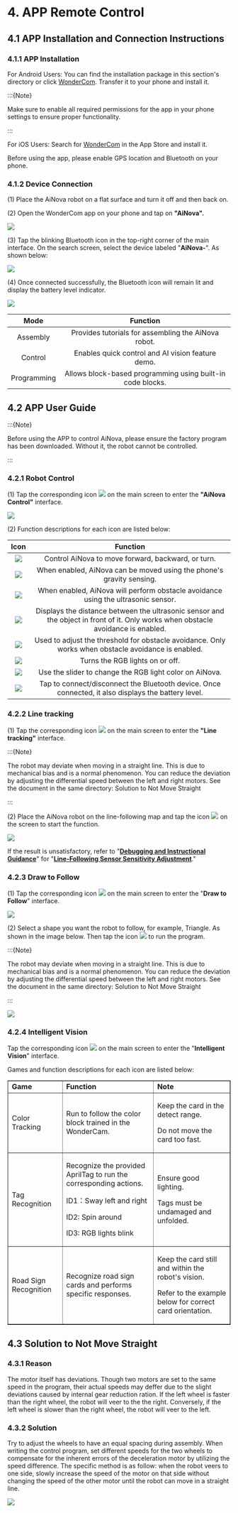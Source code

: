# 4. APP Remote Control

## 4.1 APP Installation and Connection Instructions

### 4.1.1 APP Installation

For Android Users: You can find the installation package in this section's directory or click [WonderCom](https://play.google.com/store/apps/details?id=com.hiwonder.wondercom). Transfer it to your phone and install it.

:::{Note}

Make sure to enable all required permissions for the app in your phone settings to ensure proper functionality.

:::

For iOS Users: Search for [WonderCom](https://apps.apple.com/us/app/wondercom/id6446349138) in the App Store and install it.

Before using the app, please enable GPS location and Bluetooth on your phone.

### 4.1.2 Device Connection

(1) Place the AiNova robot on a flat surface and turn it off and then back on.

(2) Open the WonderCom app on your phone and tap on **"AiNova".**

<img class="common_img" src="../_static/media/chapter_4/section_1/image2.png" />

(3) Tap the blinking Bluetooth icon in the top-right corner of the main interface. On the search screen, select the device labeled "**AiNova-**". As shown below:

<img class="common_img" src="../_static/media/chapter_4/section_1/image3.png" />

(4) Once connected successfully, the Bluetooth icon will remain lit and display the battery level indicator.

<img class="common_img" src="../_static/media/chapter_4/section_1/image4.png" />

|  **Mode**   |                        **Function**                        |
| :---------: | :--------------------------------------------------------: |
|  Assembly   |    Provides tutorials for assembling the AiNova robot.     |
|   Control   |     Enables quick control and AI vision feature demo.      |
| Programming | Allows block-based programming using built-in code blocks. |

## 4.2 APP User Guide

:::{Note}

Before using the APP to control AiNova, please ensure the factory program has been downloaded. Without it, the robot cannot be controlled.

:::

### 4.2.1 Robot Control

(1) Tap the corresponding icon <img src="../_static/media/chapter_4/section_2/image2.png" /> on the main screen to enter the **"AiNova Control"** interface.

<img class="common_img" src="../_static/media/chapter_4/section_2/image3.png"   />

(2) Function descriptions for each icon are listed below:

|                           **Icon**                           |                         **Function**                         |
| :----------------------------------------------------------: | :----------------------------------------------------------: |
| <img src="../_static/media/chapter_4/section_2/image4.png" /> |      Control AiNova to move forward, backward, or turn.      |
| <img src="../_static/media/chapter_4/section_2/image5.png" /> | When enabled, AiNova can be moved using the phone's gravity sensing. |
| <img src="../_static/media/chapter_4/section_2/image6.png" /> | When enabled, AiNova will perform obstacle avoidance using the ultrasonic sensor. |
| <img src="../_static/media/chapter_4/section_2/image7.png" /> | Displays the distance between the ultrasonic sensor and the object in front of it. Only works when obstacle avoidance is enabled. |
| <img src="../_static/media/chapter_4/section_2/image8.png" /> | Used to adjust the threshold for obstacle avoidance. Only works when obstacle avoidance is enabled. |
| <img src="../_static/media/chapter_4/section_2/image9.png" /> |               Turns the RGB lights on or off.                |
| <img src="../_static/media/chapter_4/section_2/image10.png" /> |   Use the slider to change the RGB light color on AiNova.    |
| <img src="../_static/media/chapter_4/section_2/image11.png" /> | Tap to connect/disconnect the Bluetooth device. Once connected, it also displays the battery level. |

### 4.2.2 Line tracking

(1) Tap the corresponding icon <img  src="../_static/media/chapter_4/section_2/image12.png" /> on the main screen to enter the **"Line tracking"** interface.

:::{Note}

The robot may deviate when moving in a straight line. This is due to mechanical bias and is a normal phenomenon. You can reduce the deviation by adjusting the differential speed between the left and right motors. See the document in the same directory: Solution to Not Move Straight

:::

(2) Place the AiNova robot on the line-following map and tap the icon <img src="../_static/media/chapter_4/section_2/image13.png" /> on the screen to start the function.

<img class="common_img" src="../_static/media/chapter_4/section_2/image14.png" />

If the result is unsatisfactory, refer to "[**Debugging and Instructional Guidance**]()" for "[**Line-Following Sensor Sensitivity Adjustment**]()."

### 4.2.3 Draw to Follow

(1) Tap the corresponding icon <img src="../_static/media/chapter_4/section_2/image15.png" /> on the main screen to enter the "**Draw to Follow**" interface.

<img class="common_img" src="../_static/media/chapter_4/section_2/image16.png" />

(2) Select a shape you want the robot to follow, for example, Triangle. As shown in the image below. Then tap the icon <img src="../_static/media/chapter_4/section_2/image17.png" /> to run the program.

:::{Note}

The robot may deviate when moving in a straight line. This is due to mechanical bias and is a normal phenomenon. You can reduce the deviation by adjusting the differential speed between the left and right motors. See the document in the same directory: Solution to Not Move Straight

:::

<img class="common_img" src="../_static/media/chapter_4/section_2/image18.png" />

### 4.2.4 Intelligent Vision

Tap the corresponding icon <img src="../_static/media/chapter_4/section_2/image19.png" /> on the main screen to enter the "**Intelligent Vision**" interface.

Games and function descriptions for each icon are listed below:

<table  class="docutils-nobg" border="1">
<colgroup>
<col  />
<col  />
<col  />
</colgroup>
<tbody>
<tr>
<td ><strong>Game</strong></td>
<td ><strong>Function</strong></td>
<td ><strong>Note</strong></td>
</tr>
<tr>
<td >Color Tracking</td>
<td >Run to follow the color block trained in the WonderCam.</td>
<td >
<p>Keep the card in the detect range.</p>
<p>Do not move the card too fast.</p>
</td>
</tr>
<tr>
<td >Tag Recognition</td>
<td ><p>Recognize the provided AprilTag to run the corresponding actions.</p>
<p>ID1：Sway left and right</p>
<p>ID2: Spin around</p>
<p>ID3: RGB lights blink</p></td>
<td >
<p>Ensure good lighting.</p>
<p>Tags must be undamaged and unfolded.</p>
</td>
</tr>
<tr>
<td >Road Sign Recognition</td>
<td >Recognize road sign cards and performs specific responses.</td>
<td >
<p>Keep the card still and within the robot's vision.</p>
<p>Refer to the example below for correct card orientation.</p>
</td>
</tr>
</tbody>
</table>

## 4.3 Solution to Not Move Straight

### 4.3.1 Reason 

The motor itself has deviations. Though two motors are set to the same speed in the program, their actual speeds may deffer due to the slight deviations caused by internal gear reduction ration. If the left wheel is faster than the right wheel, the robot will veer to the the right. Conversely, if the left wheel is slower than the right wheel, the robot will veer to the left.

### 4.3.2 Solution

Try to adjust the wheels to have an equal spacing during assembly. When writing the control program, set different speeds for the two wheels to compensate for the inherent errors of the deceleration motor by utilizing the speed difference. The specific method is as follow: when the robot veers to one side, slowly increase the speed of the motor on that side without changing the speed of the other motor until the robot can move in a straight line.

<img class="common_img" src="../_static/media/chapter_4/section_1/image5.png" />
